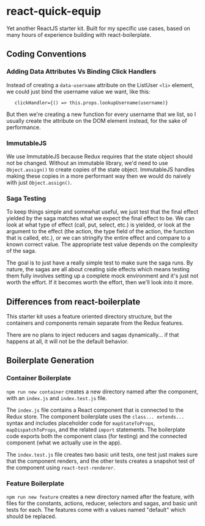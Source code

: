 # react-quick-equip
Yet another ReactJS starter kit. Built for my specific use cases,
based on many hours of experience building with react-boilerplate.

## Coding Conventions

### Adding Data Attributes Vs Binding Click Handlers
Instead of creating a `data-username` attribute on the ListUser `<li>`
element, we could just bind the username value we want, like this:
   
       clickHandler={() => this.props.lookupUsername(username)}

But then we're creating a new function for every username that we
list, so I usually create the attribute on the DOM element instead,
for the sake of performance.

### ImmutableJS
We use ImmutableJS because Redux requires that the state object should
not be changed. Without an immutable library, we'd need to use
`Object.assign()` to create copies of the state object. ImmutableJS
handles making these copies in a more performant way then we would do
naively with just `Object.assign()`.

### Saga Testing

To keep things simple and somewhat useful, we just test that the final
effect yielded by the saga matches what we expect the final effect to
be. We can look at what type of effect (call, put, select, etc.) is
yielded, or look at the argument to the effect (the action, the type
field of the action, the function that is called, etc.), or we can
stringify the entire effect and compare to a known correct value. The
appropriate test value depends on the complexity of the saga.

The goal is to just have a really simple test to make sure the saga
runs. By nature, the sagas are all about creating side effects which
means testing them fully involves setting up a complete mock
environment and it's just not worth the effort. If it becomes worth
the effort, then we'll look into it more.

## Differences from react-boilerplate

This starter kit uses a feature oriented directory structure, but the
containers and components remain separate from the Redux features.

There are no plans to inject reducers and sagas dynamically... if that
happens at all, it will not be the default behavior.

## Boilerplate Generation

### Container Boilerplate
`npm run new container` creates a new directory named after the component,
with an `index.js` and `index.test.js` file. 

The `index.js` file contains a React component that is connected to
the Redux store. The component boilerplate uses the
`class... extends...` syntax and includes placeholder code for
`mapStateToProps`, `mapDispatchToProps`, and the related `import`
statements. The boilerplate code exports both the component class (for
testing) and the connected component (what we actually use in the
app). 

The `index.test.js` file creates two basic unit tests, one test just
makes sure that the component renders, and the other tests creates a
snapshot test of the component using `react-test-renderer`.

### Feature Boilerplate
`npm run new feature` creates a new directory named after the feature,
with files for the constants, actions, reducer, selectors and sagas, and
basic unit tests for each. The features come with a values named
"default" which should be replaced.
